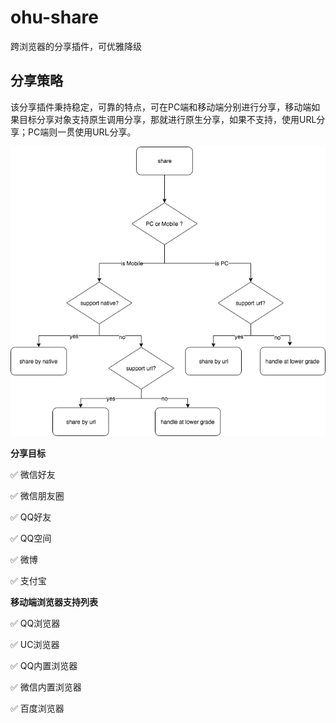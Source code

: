 # ohu-share

跨浏览器的分享插件，可优雅降级

## 分享策略

该分享插件秉持稳定，可靠的特点，可在PC端和移动端分别进行分享，移动端如果目标分享对象支持原生调用分享，那就进行原生分享，如果不支持，使用URL分享；PC端则一贯使用URL分享。

![flowchart](./assets/flowchart.png)

**分享目标**

✅ 微信好友

✅ 微信朋友圈

✅ QQ好友

✅ QQ空间

✅ 微博

✅ 支付宝

**移动端浏览器支持列表**

✅ QQ浏览器 

✅ UC浏览器 

✅ QQ内置浏览器 

✅ 微信内置浏览器 

✅ 百度浏览器

